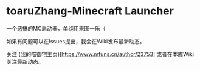 # toaruZhang-Minecraft Launcher
一个恶搞的MC启动器，单纯用来图一乐（

如果有问题可以在Issues提出，我会在Wiki发布最新动态。

关注 (我的喵御宅主页)[https://www.mfuns.cn/author/23753] 或者在本库Wiki关注最新动态。
